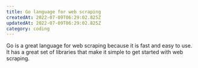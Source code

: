 ```yaml
---
title: Go language for web scraping
createdAt: 2022-07-09T06:29:02.825Z
updatedAt: 2022-07-09T06:29:02.825Z
category: coding
---
```


Go is a great language for web scraping because it is fast and easy to use. It has a great set of libraries that make it simple to get started with web scraping.
